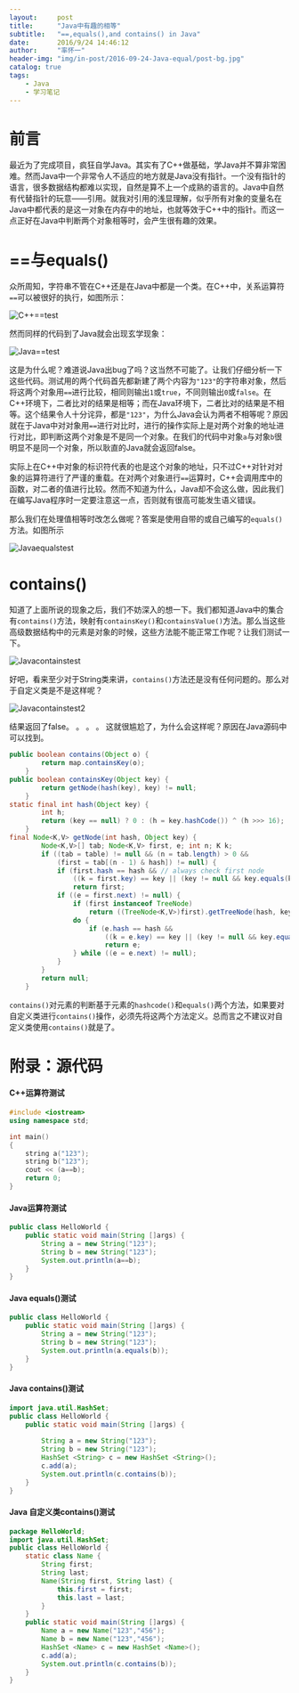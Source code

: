 ```yaml
---
layout:     post
title:      "Java中有趣的相等"
subtitle:   "==,equals(),and contains() in Java"
date:       2016/9/24 14:46:12 
author:     "率怀一"
header-img: "img/in-post/2016-09-24-Java-equal/post-bg.jpg"
catalog: true
tags:
    - Java
    - 学习笔记
---
```


# 前言 #

最近为了完成项目，疯狂自学Java。其实有了C++做基础，学Java并不算非常困难。然而Java中一个非常令人不适应的地方就是Java没有指针。一个没有指针的语言，很多数据结构都难以实现，自然是算不上一个成熟的语言的。Java中自然有代替指针的玩意——引用。就我对引用的浅显理解，似乎所有对象的变量名在Java中都代表的是这一对象在内存中的地址，也就等效于C++中的指针。而这一点正好在Java中判断两个对象相等时，会产生很有趣的效果。

# ==与equals() #

众所周知，字符串不管在C++还是在Java中都是一个类。在C++中，关系运算符`==`可以被很好的执行，如图所示：

![C++==test](/img/in-post/2016-09-24-Java-equal/C++==test.png)

然而同样的代码到了Java就会出现玄学现象：

![Java==test](/img/in-post/2016-09-24-Java-equal/Java==test.png)

这是为什么呢？难道说Java出bug了吗？这当然不可能了。让我们仔细分析一下这些代码。测试用的两个代码首先都新建了两个内容为`"123"`的字符串对象，然后将这两个对象用`==`进行比较，相同则输出`1`或`true`，不同则输出`0`或`false`。在C++环境下，二者比对的结果是相等；而在Java环境下，二者比对的结果是不相等。这个结果令人十分诧异，都是`"123"`，为什么Java会认为两者不相等呢？原因就在于Java中对对象用`==`进行对比时，进行的操作实际上是对两个对象的地址进行对比，即判断这两个对象是不是同一个对象。在我们的代码中对象`a`与对象`b`很明显不是同一个对象，所以耿直的Java就会返回false。

实际上在C++中对象的标识符代表的也是这个对象的地址，只不过C++对针对对象的运算符进行了严谨的重载。在对两个对象进行`==`运算时，C++会调用库中的函数，对二者的值进行比较。然而不知道为什么，Java却不会这么做，因此我们在编写Java程序时一定要注意这一点，否则就有很高可能发生语义错误。

那么我们在处理值相等时改怎么做呢？答案是使用自带的或自己编写的`equals()`方法。如图所示

![Javaequalstest](/img/in-post/2016-09-24-Java-equal/Javaequalstest.png)

# contains() #

知道了上面所说的现象之后，我们不妨深入的想一下。我们都知道Java中的集合有`contains()`方法，映射有`containsKey()`和`containsValue()`方法。那么当这些高级数据结构中的元素是对象的时候，这些方法能不能正常工作呢？让我们测试一下。

![Javacontainstest](/img/in-post/2016-09-24-Java-equal/Javacontainstest.png)

好吧，看来至少对于String类来讲，`contains()`方法还是没有任何问题的。那么对于自定义类是不是这样呢？

![Javacontainstest2](/img/in-post/2016-09-24-Java-equal/Javacontainstest2.png)

结果返回了false。
。
。
。
这就很尴尬了，为什么会这样呢？原因在Java源码中可以找到。

```java
public boolean contains(Object o) {
        return map.containsKey(o);
    }
public boolean containsKey(Object key) {
        return getNode(hash(key), key) != null;
    }
static final int hash(Object key) {
        int h;
        return (key == null) ? 0 : (h = key.hashCode()) ^ (h >>> 16);
    }
final Node<K,V> getNode(int hash, Object key) {
        Node<K,V>[] tab; Node<K,V> first, e; int n; K k;
        if ((tab = table) != null && (n = tab.length) > 0 &&
            (first = tab[(n - 1) & hash]) != null) {
            if (first.hash == hash && // always check first node
                ((k = first.key) == key || (key != null && key.equals(k))))
                return first;
            if ((e = first.next) != null) {
                if (first instanceof TreeNode)
                    return ((TreeNode<K,V>)first).getTreeNode(hash, key);
                do {
                    if (e.hash == hash &&
                        ((k = e.key) == key || (key != null && key.equals(k))))
                        return e;
                } while ((e = e.next) != null);
            }
        }
        return null;
    }
```

`contains()`对元素的判断基于元素的`hashcode()`和`equals()`两个方法，如果要对自定义类进行`contains()`操作，必须先将这两个方法定义。总而言之不建议对自定义类使用`contains()`就是了。

# 附录：源代码 #

#### C++运算符测试 ####

```C++
#include <iostream>
using namespace std;

int main()
{
	string a("123");
	string b("123");
   	cout << (a==b);
   	return 0;
}
```

#### Java运算符测试 ####

```Java
public class HelloWorld {
    public static void main(String []args) {
		String a = new String("123");
		String b = new String("123");
       	System.out.println(a==b);
    }
}
```

#### Java equals()测试 ####

```Java
public class HelloWorld {
    public static void main(String []args) {
		String a = new String("123");
		String b = new String("123");
       	System.out.println(a.equals(b));
    }
}
```
#### Java contains()测试 ####
```Java
import java.util.HashSet;
public class HelloWorld {
    public static void main(String []args) {
		
		String a = new String("123");
		String b = new String("123");
		HashSet <String> c = new HashSet <String>();
		c.add(a);
       	System.out.println(c.contains(b));
    }
}
```
#### Java 自定义类contains()测试 ####
```java
package HelloWorld;
import java.util.HashSet;
public class HelloWorld {
	static class Name {  
    	String first;   
    	String last;   
    	Name(String first, String last) {   
        	this.first = first;   
        	this.last = last;   
    	}
	}
    public static void main(String []args) {
		Name a = new Name("123","456");
		Name b = new Name("123","456");
		HashSet <Name> c = new HashSet <Name>();
		c.add(a);
       	System.out.println(c.contains(b));
    }
}
```